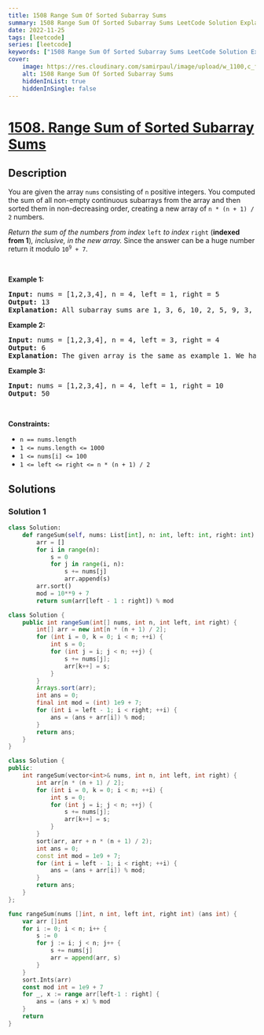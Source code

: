 ```yaml
---
title: 1508 Range Sum Of Sorted Subarray Sums
summary: 1508 Range Sum Of Sorted Subarray Sums LeetCode Solution Explained
date: 2022-11-25
tags: [leetcode]
series: [leetcode]
keywords: ["1508 Range Sum Of Sorted Subarray Sums LeetCode Solution Explained in all languages", "1508 Range Sum Of Sorted Subarray Sums", "LeetCode", "leetcode solution in Python3 C++ Java Go PHP Ruby Swift TypeScript Rust C# JavaScript C", "GeeksforGeeks", "InterviewBit", "Coding Ninjas", "HackerRank", "HackerEarth", "CodeChef", "TopCoder", "AlgoExpert", "freeCodeCamp", "Codeforces", "GitHub", "AtCoder", "Samir Paul"]
cover:
    image: https://res.cloudinary.com/samirpaul/image/upload/w_1100,c_fit,co_rgb:FFFFFF,l_text:Arial_75_bold:1508 Range Sum Of Sorted Subarray Sums - Solution Explained/problem-solving.webp
    alt: 1508 Range Sum Of Sorted Subarray Sums
    hiddenInList: true
    hiddenInSingle: false
---
```



# [1508. Range Sum of Sorted Subarray Sums](https://leetcode.com/problems/range-sum-of-sorted-subarray-sums)


## Description

<p>You are given the array <code>nums</code> consisting of <code>n</code> positive integers. You computed the sum of all non-empty continuous subarrays from the array and then sorted them in non-decreasing order, creating a new array of <code>n * (n + 1) / 2</code> numbers.</p>

<p><em>Return the sum of the numbers from index </em><code>left</code><em> to index </em><code>right</code> (<strong>indexed from 1</strong>)<em>, inclusive, in the new array. </em>Since the answer can be a huge number return it modulo <code>10<sup>9</sup> + 7</code>.</p>

<p>&nbsp;</p>
<p><strong class="example">Example 1:</strong></p>

<pre>
<strong>Input:</strong> nums = [1,2,3,4], n = 4, left = 1, right = 5
<strong>Output:</strong> 13 
<strong>Explanation:</strong> All subarray sums are 1, 3, 6, 10, 2, 5, 9, 3, 7, 4. After sorting them in non-decreasing order we have the new array [1, 2, 3, 3, 4, 5, 6, 7, 9, 10]. The sum of the numbers from index le = 1 to ri = 5 is 1 + 2 + 3 + 3 + 4 = 13. 
</pre>

<p><strong class="example">Example 2:</strong></p>

<pre>
<strong>Input:</strong> nums = [1,2,3,4], n = 4, left = 3, right = 4
<strong>Output:</strong> 6
<strong>Explanation:</strong> The given array is the same as example 1. We have the new array [1, 2, 3, 3, 4, 5, 6, 7, 9, 10]. The sum of the numbers from index le = 3 to ri = 4 is 3 + 3 = 6.
</pre>

<p><strong class="example">Example 3:</strong></p>

<pre>
<strong>Input:</strong> nums = [1,2,3,4], n = 4, left = 1, right = 10
<strong>Output:</strong> 50
</pre>

<p>&nbsp;</p>
<p><strong>Constraints:</strong></p>

<ul>
	<li><code>n == nums.length</code></li>
	<li><code>1 &lt;= nums.length &lt;= 1000</code></li>
	<li><code>1 &lt;= nums[i] &lt;= 100</code></li>
	<li><code>1 &lt;= left &lt;= right &lt;= n * (n + 1) / 2</code></li>
</ul>

## Solutions

### Solution 1

<!-- tabs:start -->

```python
class Solution:
    def rangeSum(self, nums: List[int], n: int, left: int, right: int) -> int:
        arr = []
        for i in range(n):
            s = 0
            for j in range(i, n):
                s += nums[j]
                arr.append(s)
        arr.sort()
        mod = 10**9 + 7
        return sum(arr[left - 1 : right]) % mod
```

```java
class Solution {
    public int rangeSum(int[] nums, int n, int left, int right) {
        int[] arr = new int[n * (n + 1) / 2];
        for (int i = 0, k = 0; i < n; ++i) {
            int s = 0;
            for (int j = i; j < n; ++j) {
                s += nums[j];
                arr[k++] = s;
            }
        }
        Arrays.sort(arr);
        int ans = 0;
        final int mod = (int) 1e9 + 7;
        for (int i = left - 1; i < right; ++i) {
            ans = (ans + arr[i]) % mod;
        }
        return ans;
    }
}
```

```cpp
class Solution {
public:
    int rangeSum(vector<int>& nums, int n, int left, int right) {
        int arr[n * (n + 1) / 2];
        for (int i = 0, k = 0; i < n; ++i) {
            int s = 0;
            for (int j = i; j < n; ++j) {
                s += nums[j];
                arr[k++] = s;
            }
        }
        sort(arr, arr + n * (n + 1) / 2);
        int ans = 0;
        const int mod = 1e9 + 7;
        for (int i = left - 1; i < right; ++i) {
            ans = (ans + arr[i]) % mod;
        }
        return ans;
    }
};
```

```go
func rangeSum(nums []int, n int, left int, right int) (ans int) {
	var arr []int
	for i := 0; i < n; i++ {
		s := 0
		for j := i; j < n; j++ {
			s += nums[j]
			arr = append(arr, s)
		}
	}
	sort.Ints(arr)
	const mod int = 1e9 + 7
	for _, x := range arr[left-1 : right] {
		ans = (ans + x) % mod
	}
	return
}
```

<!-- tabs:end -->

<!-- end -->
